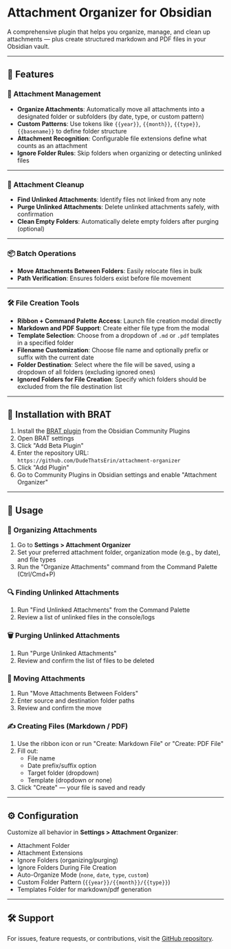 # Attachment Organizer for Obsidian

A comprehensive plugin that helps you organize, manage, and clean up attachments — plus create structured markdown and PDF files in your Obsidian vault.

---

## 🚀 Features

### 📁 Attachment Management
- **Organize Attachments**: Automatically move all attachments into a designated folder or subfolders (by date, type, or custom pattern)
- **Custom Patterns**: Use tokens like `{{year}}`, `{{month}}`, `{{type}}`, `{{basename}}` to define folder structure
- **Attachment Recognition**: Configurable file extensions define what counts as an attachment
- **Ignore Folder Rules**: Skip folders when organizing or detecting unlinked files

---

### 🧹 Attachment Cleanup
- **Find Unlinked Attachments**: Identify files not linked from any note
- **Purge Unlinked Attachments**: Delete unlinked attachments safely, with confirmation
- **Clean Empty Folders**: Automatically delete empty folders after purging (optional)

---

### 📦 Batch Operations
- **Move Attachments Between Folders**: Easily relocate files in bulk
- **Path Verification**: Ensures folders exist before file movement

---

### 🛠️ File Creation Tools
- **Ribbon + Command Palette Access**: Launch file creation modal directly
- **Markdown and PDF Support**: Create either file type from the modal
- **Template Selection**: Choose from a dropdown of `.md` or `.pdf` templates in a specified folder
- **Filename Customization**: Choose file name and optionally prefix or suffix with the current date
- **Folder Destination**: Select where the file will be saved, using a dropdown of all folders (excluding ignored ones)
- **Ignored Folders for File Creation**: Specify which folders should be excluded from the file destination list

---

## 🧩 Installation with BRAT

1. Install the [BRAT plugin](https://github.com/TfTHacker/obsidian42-brat) from the Obsidian Community Plugins
2. Open BRAT settings
3. Click "Add Beta Plugin"
4. Enter the repository URL: `https://github.com/DudeThatsErin/attachment-organizer`
5. Click "Add Plugin"
6. Go to Community Plugins in Obsidian settings and enable "Attachment Organizer"

---

## 📘 Usage

### 🔄 Organizing Attachments

1. Go to **Settings > Attachment Organizer**
2. Set your preferred attachment folder, organization mode (e.g., by date), and file types
3. Run the "Organize Attachments" command from the Command Palette (Ctrl/Cmd+P)

### 🔍 Finding Unlinked Attachments

1. Run "Find Unlinked Attachments" from the Command Palette
2. Review a list of unlinked files in the console/logs

### 🗑 Purging Unlinked Attachments

1. Run "Purge Unlinked Attachments"
2. Review and confirm the list of files to be deleted

### 🚚 Moving Attachments

1. Run "Move Attachments Between Folders"
2. Enter source and destination folder paths
3. Review and confirm the move

### ✍️ Creating Files (Markdown / PDF)

1. Use the ribbon icon or run "Create: Markdown File" or "Create: PDF File"
2. Fill out:
   - File name
   - Date prefix/suffix option
   - Target folder (dropdown)
   - Template (dropdown or none)
3. Click "Create" — your file is saved and ready

---

## ⚙️ Configuration

Customize all behavior in **Settings > Attachment Organizer**:

- Attachment Folder
- Attachment Extensions
- Ignore Folders (organizing/purging)
- Ignore Folders During File Creation
- Auto-Organize Mode (`none`, `date`, `type`, `custom`)
- Custom Folder Pattern (`{{year}}/{{month}}/{{type}}`)
- Templates Folder for markdown/pdf generation

---

## 🛠 Support

For issues, feature requests, or contributions, visit the [GitHub repository](https://github.com/DudeThatsErin/attachment-organizer).
